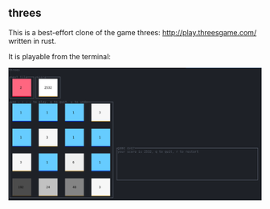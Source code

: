## threes

This is a best-effort clone of the game threes: http://play.threesgame.com/ written in rust.

It is playable from the terminal:

![screenshot](screenshot.png)